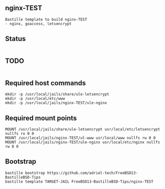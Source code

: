 ## nginx-TEST
~~~
Bastille template to build nginx-TEST
- nginx, goaccess, letsencrypt
~~~

## Status
~~~
~~~

## TODO
~~~
~~~

## Required host commands
~~~
mkdir -p /usr/local/jails/share/ule-letsencrypt
mkdir -p /usr/local/etc/www
mkdir -p /usr/local/jails/nginx-TEST/ule-nginx
~~~

## Required mount points
~~~
MOUNT /usr/local/jails/share/ule-letsencrypt usr/local/etc/letsencrypt nullfs ro 0 0
MOUNT /usr/local/jails/nginx-TEST/ul-www usr/local/www nullfs rw 0 0
MOUNT /usr/local/jails/nginx-TEST/ule-nginx usr/local/etc/nginx nullfs rw 0 0
~~~

## Bootstrap
~~~
bastille bootstrap https://github.com/adriel-tech/FreeBSD13-BastilleBSD-Tips
bastille template TARGET-JAIL FreeBSD13-BastilleBSD-Tips/nginx-TEST
~~~
